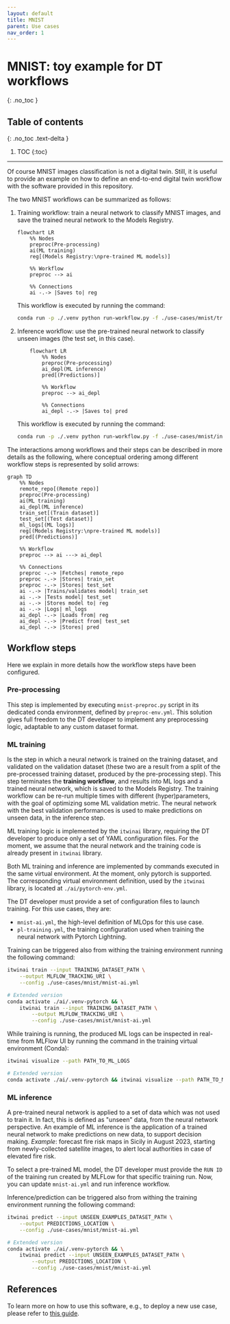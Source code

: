 ```yaml
---
layout: default
title: MNIST
parent: Use cases
nav_order: 1
---
```


# MNIST: toy example for DT workflows

{: .no_toc }

## Table of contents

{: .no_toc .text-delta }

1. TOC
{:toc}

---

Of course MNIST images classification is not a digital twin. Still, it is useful to
provide an example on how to define an end-to-end digital twin workflow with the
software provided in this repository.

The two MNIST workflows can be summarized as follows:

1. Training workflow: train a neural network to classify MNIST images, and save the trained
neural network to the Models Registry.

    ```mermaid
    flowchart LR
        %% Nodes
        preproc(Pre-processing)
        ai(ML training)
        reg[(Models Registry:\npre-trained ML models)]

        %% Workflow
        preproc --> ai

        %% Connections
        ai -.-> |Saves to| reg
    ```

    This workflow is executed by running the command:

    ```bash
    conda run -p ./.venv python run-workflow.py -f ./use-cases/mnist/training-workflow.yml
    ```

1. Inference workflow: use the pre-trained neural network to classify unseen images (the test set, in this case).

    ```mermaid
        flowchart LR
            %% Nodes
            preproc(Pre-processing)
            ai_depl(ML inference)
            pred[(Predictions)]

            %% Workflow
            preproc --> ai_depl 

            %% Connections
            ai_depl -.-> |Saves to| pred
    ```

    This workflow is executed by running the command:

    ```bash
    conda run -p ./.venv python run-workflow.py -f ./use-cases/mnist/inference-workflow.yml
    ```

The interactions among workflows and their steps can be described in more details as the following, where conceptual ordering
among different workflow steps is represented by solid arrows:

```mermaid
graph TD
    %% Nodes
    remote_repo[(Remote repo)]
    preproc(Pre-processing)
    ai(ML training)
    ai_depl(ML inference)
    train_set[(Train dataset)]
    test_set[(Test dataset)]
    ml_logs[(ML logs)]
    reg[(Models Registry:\npre-trained ML models)]
    pred[(Predictions)]

    %% Workflow
    preproc --> ai ---> ai_depl

    %% Connections
    preproc -.-> |Fetches| remote_repo
    preproc -.-> |Stores| train_set
    preproc -.-> |Stores| test_set
    ai -.-> |Trains/validates model| train_set
    ai -.-> |Tests model| test_set
    ai -.-> |Stores model to| reg
    ai -.-> |Logs| ml_logs
    ai_depl -.-> |Loads from| reg
    ai_depl -.-> |Predict from| test_set
    ai_depl -.-> |Stores| pred
```

## Workflow steps

Here we explain in more details how the workflow steps have been configured.

### Pre-processing

This step is implemented by executing `mnist-preproc.py` script in its dedicated conda environment, defined by
`preproc-env.yml`. This solution gives full freedom to the DT developer to implement any preprocessing logic, adaptable
to any custom dataset format.

### ML training

Is the step in which a neural network is trained on the training dataset, and validated on the validation dataset (these
two are a result from a split of the pre-processed training dataset, produced by the pre-processing step).
This step terminates the **training workflow**, and results into ML logs and a trained neural network, which is saved to
the Models Registry. The training workflow can be re-run multiple times with different (hyper)parameters, with the goal
of optimizing some ML validation metric. The neural network with the best validation performances is used to make
predictions on unseen data, in the inference step.

ML training logic is implemented by the `itwinai` library, requiring the DT developer to produce only a set of YAML
configuration files. For the moment, we assume that the neural network and the training code is already present in
`itwinai` library.

Both ML training and inference are implemented by commands executed in the same virtual environment. At the moment,
only pytorch is supported. The corresponding virtual environment definition, used by the `itwinai` library,
is located at `./ai/pytorch-env.yml`.

The DT developer must provide a set of configuration files to launch training. For this use cases, they are:

- `mnist-ai.yml`, the high-level definition of MLOps for this use case.
- `pl-training.yml`, the training configuration used when training the neural network with Pytorch Lightning.

Training can be triggered also from withing the training environment running the following command:

```bash
itwinai train --input TRAINING_DATASET_PATH \
    --output MLFLOW_TRACKING_URI \
    --config ./use-cases/mnist/mnist-ai.yml

# Extended version
conda activate ./ai/.venv-pytorch && \
    itwinai train --input TRAINING_DATASET_PATH \
        --output MLFLOW_TRACKING_URI \
        --config ./use-cases/mnist/mnist-ai.yml
```

While training is running, the produced ML logs can be inspected in real-time from MLFlow UI by running the command in
the training virtual environment (Conda):

```bash
itwinai visualize --path PATH_TO_ML_LOGS

# Extended version
conda activate ./ai/.venv-pytorch && itwinai visualize --path PATH_TO_ML_LOGS
```

### ML inference

A pre-trained neural network is applied to a set of data which was not used to train it. In fact, this is defined as
"unseen" data, from the neural network perspective. An example of ML inference is the application of a trained neural
network to make predictions on new data, to support decision making. *Example*: forecast fire risk maps in Sicily in
August 2023, starting from newly-collected satellite images, to alert local authorities in case of elevated fire risk.

To select a pre-trained ML model, the DT developer must provide the `RUN ID` of the training
run created by MLFLow for that specific training run. Now, you can update `mnist-ai.yml` and
run inference workflow.

Inference/prediction can be triggered also from withing the training environment running the following command:

```bash
itwinai predict --input UNSEEN_EXAMPLES_DATASET_PATH \
    --output PREDICTIONS_LOCATION \
    --config ./use-cases/mnist/mnist-ai.yml

# Extended version
conda activate ./ai/.venv-pytorch && \
    itwinai predict --input UNSEEN_EXAMPLES_DATASET_PATH \
        --output PREDICTIONS_LOCATION \
        --config ./use-cases/mnist/mnist-ai.yml
```

## References

To learn more on how to use this software, e.g., to deploy a new use case, please refer to [this guide](../How-to-use-this-software).
